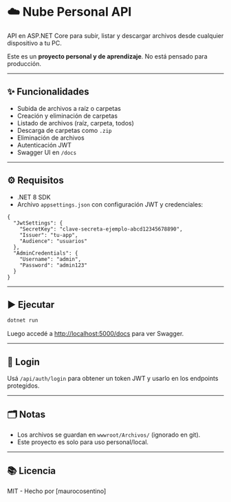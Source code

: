 
# ☁️ Nube Personal API

API en ASP.NET Core para subir, listar y descargar archivos desde cualquier dispositivo a tu PC.

Este es un **proyecto personal y de aprendizaje**. No está pensado para producción.

---

## ✨ Funcionalidades

- Subida de archivos a raíz o carpetas
- Creación y eliminación de carpetas
- Listado de archivos (raíz, carpeta, todos)
- Descarga de carpetas como `.zip`
- Eliminación de archivos
- Autenticación JWT
- Swagger UI en `/docs`

---

## ⚙️ Requisitos

- .NET 8 SDK
- Archivo `appsettings.json` con configuración JWT y credenciales:

```Ejemplo json
{
  "JwtSettings": {
    "SecretKey": "clave-secreta-ejemplo-abcd12345678890",
    "Issuer": "tu-app",
    "Audience": "usuarios"
  },
  "AdminCredentials": {
    "Username": "admin",
    "Password": "admin123"
  }
}
```

---

## ▶️ Ejecutar

```bash
dotnet run
```

Luego accedé a [http://localhost:5000/docs](http://localhost:5000/docs) para ver Swagger.

---

## 🔐 Login

Usá `/api/auth/login` para obtener un token JWT y usarlo en los endpoints protegidos.

---

## 🗂️ Notas

- Los archivos se guardan en `wwwroot/Archivos/` (ignorado en git).
- Este proyecto es solo para uso personal/local.

---

## 📚 Licencia

MIT - Hecho por [maurocosentino]
